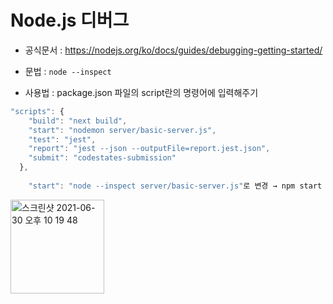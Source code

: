 # Node.js 디버그

- 공식문서 : https://nodejs.org/ko/docs/guides/debugging-getting-started/

- 문법 : ```node --inspect```
- 사용법 : package.json 파일의 script란의 명령어에 입력해주기
```js
"scripts": {
    "build": "next build",
    "start": "nodemon server/basic-server.js",  
    "test": "jest",
    "report": "jest --json --outputFile=report.jest.json",
    "submit": "codestates-submission"
  },
  
    "start": "node --inspect server/basic-server.js"로 변경 → npm start 입력하기
```

<img width="150" alt="스크린샷 2021-06-30 오후 10 19 48" src="https://user-images.githubusercontent.com/80403988/123967686-8401fa80-d9f1-11eb-98b9-08631ab0a69b.png">

